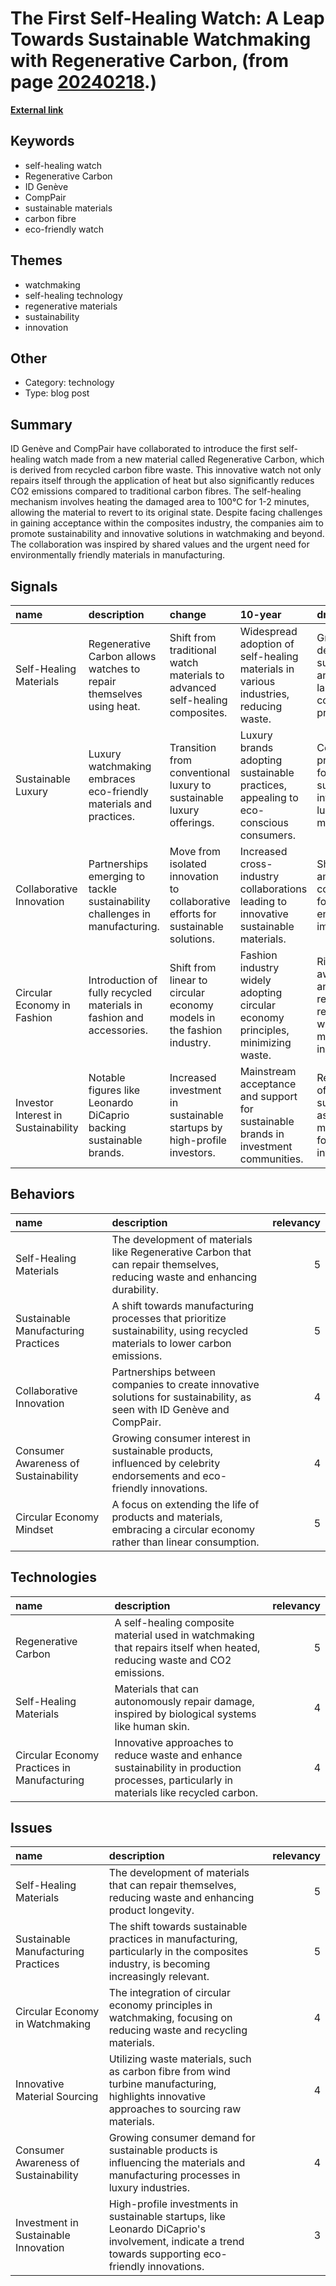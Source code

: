 # __The First Self-Healing Watch: A Leap Towards Sustainable Watchmaking with Regenerative Carbon__, (from page [20240218](https://kghosh.substack.com/p/20240218).)

__[External link](https://www.wallpaper.com/watches-jewellery/regenerative-carbon-self-healing-watch-id-geneve-comppair-circular-c?utm_source=substack&utm_medium=email)__



## Keywords

* self-healing watch
* Regenerative Carbon
* ID Genève
* CompPair
* sustainable materials
* carbon fibre
* eco-friendly watch

## Themes

* watchmaking
* self-healing technology
* regenerative materials
* sustainability
* innovation

## Other

* Category: technology
* Type: blog post

## Summary

ID Genève and CompPair have collaborated to introduce the first self-healing watch made from a new material called Regenerative Carbon, which is derived from recycled carbon fibre waste. This innovative watch not only repairs itself through the application of heat but also significantly reduces CO2 emissions compared to traditional carbon fibres. The self-healing mechanism involves heating the damaged area to 100°C for 1-2 minutes, allowing the material to revert to its original state. Despite facing challenges in gaining acceptance within the composites industry, the companies aim to promote sustainability and innovative solutions in watchmaking and beyond. The collaboration was inspired by shared values and the urgent need for environmentally friendly materials in manufacturing.

## Signals

| name                                | description                                                                 | change                                                                            | 10-year                                                                              | driving-force                                                                |   relevancy |
|:------------------------------------|:----------------------------------------------------------------------------|:----------------------------------------------------------------------------------|:-------------------------------------------------------------------------------------|:-----------------------------------------------------------------------------|------------:|
| Self-Healing Materials              | Regenerative Carbon allows watches to repair themselves using heat.         | Shift from traditional watch materials to advanced self-healing composites.       | Widespread adoption of self-healing materials in various industries, reducing waste. | Growing demand for sustainable and long-lasting consumer products.           |           4 |
| Sustainable Luxury                  | Luxury watchmaking embraces eco-friendly materials and practices.           | Transition from conventional luxury to sustainable luxury offerings.              | Luxury brands adopting sustainable practices, appealing to eco-conscious consumers.  | Consumer preference for sustainability, influencing luxury markets.          |           5 |
| Collaborative Innovation            | Partnerships emerging to tackle sustainability challenges in manufacturing. | Move from isolated innovation to collaborative efforts for sustainable solutions. | Increased cross-industry collaborations leading to innovative sustainable materials. | Shared values among companies focusing on environmental impact.              |           4 |
| Circular Economy in Fashion         | Introduction of fully recycled materials in fashion and accessories.        | Shift from linear to circular economy models in the fashion industry.             | Fashion industry widely adopting circular economy principles, minimizing waste.      | Rising awareness and regulations regarding waste management in fashion.      |           4 |
| Investor Interest in Sustainability | Notable figures like Leonardo DiCaprio backing sustainable brands.          | Increased investment in sustainable startups by high-profile investors.           | Mainstream acceptance and support for sustainable brands in investment communities.  | Recognition of sustainability as a key market driver for future investments. |           5 |

## Behaviors

| name                                 | description                                                                                                                 |   relevancy |
|:-------------------------------------|:----------------------------------------------------------------------------------------------------------------------------|------------:|
| Self-Healing Materials               | The development of materials like Regenerative Carbon that can repair themselves, reducing waste and enhancing durability.  |           5 |
| Sustainable Manufacturing Practices  | A shift towards manufacturing processes that prioritize sustainability, using recycled materials to lower carbon emissions. |           5 |
| Collaborative Innovation             | Partnerships between companies to create innovative solutions for sustainability, as seen with ID Genève and CompPair.      |           4 |
| Consumer Awareness of Sustainability | Growing consumer interest in sustainable products, influenced by celebrity endorsements and eco-friendly innovations.       |           4 |
| Circular Economy Mindset             | A focus on extending the life of products and materials, embracing a circular economy rather than linear consumption.       |           5 |

## Technologies

| name                                        | description                                                                                                                               |   relevancy |
|:--------------------------------------------|:------------------------------------------------------------------------------------------------------------------------------------------|------------:|
| Regenerative Carbon                         | A self-healing composite material used in watchmaking that repairs itself when heated, reducing waste and CO2 emissions.                  |           5 |
| Self-Healing Materials                      | Materials that can autonomously repair damage, inspired by biological systems like human skin.                                            |           4 |
| Circular Economy Practices in Manufacturing | Innovative approaches to reduce waste and enhance sustainability in production processes, particularly in materials like recycled carbon. |           4 |

## Issues

| name                                 | description                                                                                                                                           |   relevancy |
|:-------------------------------------|:------------------------------------------------------------------------------------------------------------------------------------------------------|------------:|
| Self-Healing Materials               | The development of materials that can repair themselves, reducing waste and enhancing product longevity.                                              |           5 |
| Sustainable Manufacturing Practices  | The shift towards sustainable practices in manufacturing, particularly in the composites industry, is becoming increasingly relevant.                 |           5 |
| Circular Economy in Watchmaking      | The integration of circular economy principles in watchmaking, focusing on reducing waste and recycling materials.                                    |           4 |
| Innovative Material Sourcing         | Utilizing waste materials, such as carbon fibre from wind turbine manufacturing, highlights innovative approaches to sourcing raw materials.          |           4 |
| Consumer Awareness of Sustainability | Growing consumer demand for sustainable products is influencing the materials and manufacturing processes in luxury industries.                       |           4 |
| Investment in Sustainable Innovation | High-profile investments in sustainable startups, like Leonardo DiCaprio's involvement, indicate a trend towards supporting eco-friendly innovations. |           3 |
